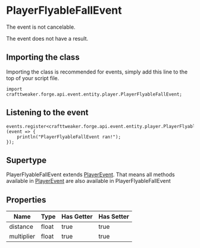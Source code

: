 # PlayerFlyableFallEvent

The event is not cancelable.

The event does not have a result.

## Importing the class

Importing the class is recommended for events, simply add this line to the top of your script file.
```zenscript
import crafttweaker.forge.api.event.entity.player.PlayerFlyableFallEvent;
```


## Listening to the event

```zenscript
events.register<crafttweaker.forge.api.event.entity.player.PlayerFlyableFallEvent>(event => {
    println("PlayerFlyableFallEvent ran!");
});
```


## Supertype

PlayerFlyableFallEvent extends [PlayerEvent](/forge/api/event/entity/player/PlayerEvent). That means all methods available in [PlayerEvent](/forge/api/event/entity/player/PlayerEvent) are also available in PlayerFlyableFallEvent

## Properties

|    Name    | Type  | Has Getter | Has Setter |
|------------|-------|------------|------------|
| distance   | float | true       | true       |
| multiplier | float | true       | true       |

